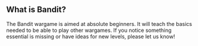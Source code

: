 ## What is Bandit?

The Bandit wargame is aimed at absolute beginners. It will teach the basics needed to be able to play other wargames. If you notice something essential is missing or have ideas for new levels, please let us know!

